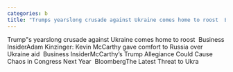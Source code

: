 ```yaml
---
categories: b
title: "Trumps yearslong crusade against Ukraine comes home to roost  Business Insider"
---
```

Trump"s yearslong crusade against Ukraine comes home to roost&nbsp;&nbsp;Business InsiderAdam Kinzinger: Kevin McCarthy gave comfort to Russia over Ukraine aid&nbsp;&nbsp;Business InsiderMcCarthy’s Trump Allegiance Could Cause Chaos in Congress Next Year&nbsp;&nbsp;BloombergThe Latest Threat to Ukra